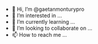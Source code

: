 - 👋 Hi, I’m @gaetanmonturypro
- 👀 I’m interested in ...
- 🌱 I’m currently learning ...
- 💞️ I’m looking to collaborate on ...
- 📫 How to reach me ...

<!---
gaetanmonturypro/gaetanmonturypro is a ✨ special ✨ repository because its `README.md` (this file) appears on your GitHub profile.
You can click the Preview link to take a look at your changes.
--->
